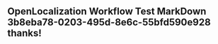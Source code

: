 <properties
ms.topic="hero-topic"
ms.test1="hero-topic"
ms.test2="test"/>


## OpenLocalization Workflow Test MarkDown 3b8eba78-0203-495d-8e6c-55bfd590e928 thanks!



<!--HONumber=Aug16_HO1-->


